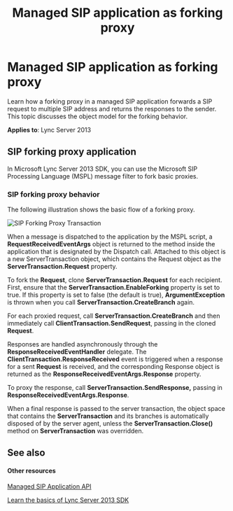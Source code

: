 ﻿---
title: Managed SIP application as forking proxy
TOCTitle: Managed SIP application as forking proxy
ms:assetid: 7d076640-0dc2-4994-bb14-e4a4cd7059c4
ms:mtpsurl: https://msdn.microsoft.com/library/Dn439071(v=office.15)
ms:contentKeyID: 57096230
ms.date: 02/11/2016
mtps_version: v=office.15
---

# Managed SIP application as forking proxy

Learn how a forking proxy in a managed SIP application forwards a SIP request to multiple SIP address and returns the responses to the sender. This topic discusses the object model for the forking behavior.


**Applies to**: Lync Server 2013

## SIP forking proxy application

In Microsoft Lync Server 2013 SDK, you can use the Microsoft SIP Processing Language (MSPL) message filter to fork basic proxies.

### SIP forking proxy behavior

The following illustration shows the basic flow of a forking proxy.

![SIP Forking Proxy Transaction](images/Dn439071.SIP_Forking_Proxy_Transaction(Office.15).jpg "SIP Forking Proxy Transaction")

When a message is dispatched to the application by the MSPL script, a **RequestReceivedEventArgs** object is returned to the method inside the application that is designated by the Dispatch call. Attached to this object is a new ServerTransaction object, which contains the Request object as the **ServerTransaction.Request** property.

To fork the **Request**, clone **ServerTransaction.Request** for each recipient. First, ensure that the **ServerTransaction.EnableForking** property is set to true. If this property is set to false (the default is true), **ArgumentException** is thrown when you call **ServerTransaction.CreateBranch** again.

For each proxied request, call **ServerTransaction.CreateBranch** and then immediately call **ClientTransaction.SendRequest**, passing in the cloned **Request**.

Responses are handled asynchronously through the **ResponseReceivedEventHandler** delegate. The **ClientTransaction.ResponseReceived** event is triggered when a response for a sent **Request** is received, and the corresponding Response object is returned as the **ResponseReceivedEventArgs.Response** property.

To proxy the response, call **ServerTransaction.SendResponse,** passing in **ResponseReceivedEventArgs.Response**.

When a final response is passed to the server transaction, the object space that contains the **ServerTransaction** and its branches is automatically disposed of by the server agent, unless the **ServerTransaction.Close()** method on **ServerTransaction** was overridden.

## See also

#### Other resources

[Managed SIP Application API](managed-sip-application-api.md)

[Learn the basics of Lync Server 2013 SDK](learn-the-basics-of-lync-server-2013-sdk.md)

